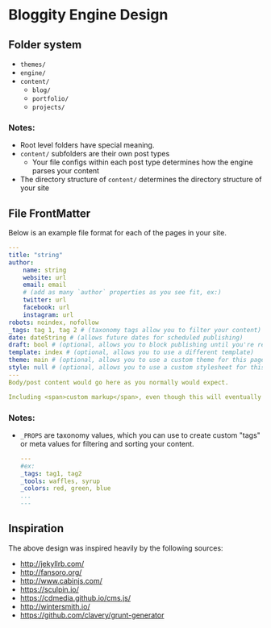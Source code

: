 # Bloggity Engine Design


## Folder system

- `themes/`
- `engine/`
- `content/`
    - `blog/`
    - `portfolio/`
    - `projects/`


### Notes:

- Root level folders have special meaning.
- `content/` subfolders are their own post types
    - Your file configs within each post type determines how the engine parses your content
- The directory structure of `content/` determines the directory structure of your site


## File FrontMatter

Below is an example file format for each of the pages in your site.

```yaml
---
title: "string"
author:
    name: string
    website: url
    email: email
    # (add as many `author` properties as you see fit, ex:)
    twitter: url
    facebook: url
    instagram: url
robots: noindex, nofollow
_tags: tag 1, tag 2 # (taxonomy tags allow you to filter your content)
date: dateString # (allows future dates for scheduled publishing)
draft: bool # (optional, allows you to block publishing until you're ready)
template: index # (optional, allows you to use a different template)
theme: main # (optional, allows you to use a custom theme for this page)
style: null # (optional, allows you to use a custom stylesheet for this page)
---
Body/post content would go here as you normally would expect.

Including <span>custom markup</span>, even though this will eventually be parsed by markdown :)
```


### Notes:

- `_PROPS` are taxonomy values, which you can use to create custom "tags" or meta values for filtering and sorting your content.

    ```yaml
    ---
    #ex:
    _tags: tag1, tag2
    _tools: waffles, syrup
    _colors: red, green, blue
    ...
    ---
    ```


## Inspiration

The above design was inspired heavily by the following sources:

- http://jekyllrb.com/
- http://fansoro.org/
- http://www.cabinjs.com/
- https://sculpin.io/
- https://cdmedia.github.io/cms.js/
- http://wintersmith.io/
- https://github.com/clavery/grunt-generator

